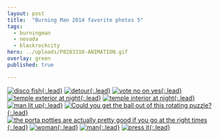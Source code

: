 ```yaml
---
layout: post
title:  "Burning Man 2014 favorite photos 5"
tags:
  - burningman
  - nevada
  - blackrockcity
hero: ../uploads/P8283310-ANIMATION.gif
overlay: green
published: true

---
```


[![disco fish](../uploads/P8283310-ANIMATION.gif){:.lead}](../uploads/P8283310-ANIMATION.gif)
[![detour](../uploads/P8283270_optimized.jpg){:.lead}](../uploads/P8283270.jpg)
[![vote no on yes](../uploads/P8283266_optimized.jpg){:.lead}](../uploads/P8283266.jpg)
[![temple exterior at night](../uploads/P8293362_optimized.jpg){:.lead}](../uploads/P8293362.jpg)
[![temple interior at night](../uploads/P8293369_optimized.jpg){:.lead}](../uploads/P8293369.jpg)
[![man lit up](../uploads/P8293335_optimized.jpg){:.lead}](../uploads/P8293335.jpg)
[![Could you get the ball out of this rotating puzzle?](../uploads/P8293330-ANIMATION.gif){:.lead}](../uploads/P8293330-ANIMATION.gif)
[![the porta potties are actually pretty good if you go at the right times](../uploads/P8293384_optimized.jpg){:.lead}](../uploads/P8293384.jpg)
[![woman](../uploads/P8293413_optimized.jpg){:.lead}](../uploads/P8293413.jpg)
[![man](../uploads/P8293403_optimized.jpg){:.lead}](../uploads/P8293403.jpg)
[![press it](../uploads/P8293429_optimized.jpg){:.lead}](../uploads/P8293429.jpg)